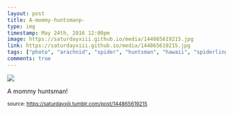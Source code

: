 ```yaml
---
layout: post
title: A-mommy-huntsmanp-
type: img
timestamp: May 24th, 2016 12:00pm
image: https://saturdayxiii.github.io/media/144865619215.jpg
link: https://saturdayxiii.github.io/media/144865619215.jpg
tags: ["photo", "arachnid", "spider", "huntsman", "hawaii", "spiderlings", "photography"]
comments: true
---
```

<img src="https://saturdayxiii.github.io/media/144865619215.jpg"/>

A mommy huntsman!
 
  
<small>source: https://saturdayxiii.tumblr.com/post/144865619215</small>
